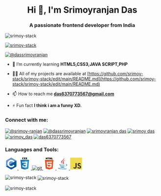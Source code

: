 <h1 align="center">Hi 👋, I'm Srimoyranjan Das</h1>
<h3 align="center">A passionate frontend developer from India</h3>

<p align="left"> <img src="https://komarev.com/ghpvc/?username=srimoy-stack&label=Profile%20views&color=0e75b6&style=flat" alt="srimoy-stack" /> </p>

<p align="left"> <a href="https://github.com/ryo-ma/github-profile-trophy"><img src="https://github-profile-trophy.vercel.app/?username=srimoy-stack" alt="srimoy-stack" /></a> </p>

<p align="left"> <a href="https://twitter.com/@dassrimoyranjan" target="blank"><img src="https://img.shields.io/twitter/follow/@dassrimoyranjan?logo=twitter&style=for-the-badge" alt="@dassrimoyranjan" /></a> </p>

- 🌱 I’m currently learning **HTML5,CSS3,JAVA SCRIPT,PHP**

- 👨‍💻 All of my projects are available at [https://github.com/srimoy-stack/srimoy-stack/edit/main/README.md](https://github.com/srimoy-stack/srimoy-stack/edit/main/README.md)

- 📫 How to reach me **das6370773567@gmail.com**

- ⚡ Fun fact **I think i am a funny XD.**

<h3 align="left">Connect with me:</h3>
<p align="left">
<a href="https://codepen.io/@srimoy-ranjan" target="blank"><img align="center" src="https://raw.githubusercontent.com/rahuldkjain/github-profile-readme-generator/master/src/images/icons/Social/codepen.svg" alt="@srimoy-ranjan" height="30" width="40" /></a>
<a href="https://twitter.com/@dassrimoyranjan" target="blank"><img align="center" src="https://raw.githubusercontent.com/rahuldkjain/github-profile-readme-generator/master/src/images/icons/Social/twitter.svg" alt="@dassrimoyranjan" height="30" width="40" /></a>
<a href="https://linkedin.com/in/srimoyranjan das" target="blank"><img align="center" src="https://raw.githubusercontent.com/rahuldkjain/github-profile-readme-generator/master/src/images/icons/Social/linked-in-alt.svg" alt="srimoyranjan das" height="30" width="40" /></a>
<a href="https://fb.com/srimoy das" target="blank"><img align="center" src="https://raw.githubusercontent.com/rahuldkjain/github-profile-readme-generator/master/src/images/icons/Social/facebook.svg" alt="srimoy das" height="30" width="40" /></a>
<a href="https://instagram.com/srimoy_das" target="blank"><img align="center" src="https://raw.githubusercontent.com/rahuldkjain/github-profile-readme-generator/master/src/images/icons/Social/instagram.svg" alt="srimoy_das" height="30" width="40" /></a>
<a href="https://auth.geeksforgeeks.org/user/das6370773567" target="blank"><img align="center" src="https://raw.githubusercontent.com/rahuldkjain/github-profile-readme-generator/master/src/images/icons/Social/geeks-for-geeks.svg" alt="das6370773567" height="30" width="40" /></a>
</p>

<h3 align="left">Languages and Tools:</h3>
<p align="left"> <a href="https://www.cprogramming.com/" target="_blank"> <img src="https://raw.githubusercontent.com/devicons/devicon/master/icons/c/c-original.svg" alt="c" width="40" height="40"/> </a> <a href="https://www.w3schools.com/css/" target="_blank"> <img src="https://raw.githubusercontent.com/devicons/devicon/master/icons/css3/css3-original-wordmark.svg" alt="css3" width="40" height="40"/> </a> <a href="https://git-scm.com/" target="_blank"> <img src="https://www.vectorlogo.zone/logos/git-scm/git-scm-icon.svg" alt="git" width="40" height="40"/> </a> <a href="https://www.w3.org/html/" target="_blank"> <img src="https://raw.githubusercontent.com/devicons/devicon/master/icons/html5/html5-original-wordmark.svg" alt="html5" width="40" height="40"/> </a> <a href="https://www.java.com" target="_blank"> <img src="https://raw.githubusercontent.com/devicons/devicon/master/icons/java/java-original.svg" alt="java" width="40" height="40"/> </a> <a href="https://developer.mozilla.org/en-US/docs/Web/JavaScript" target="_blank"> <img src="https://raw.githubusercontent.com/devicons/devicon/master/icons/javascript/javascript-original.svg" alt="javascript" width="40" height="40"/> </a> </p>

<p><img align="left" src="https://github-readme-stats.vercel.app/api/top-langs?username=srimoy-stack&show_icons=true&locale=en&layout=compact" alt="srimoy-stack" /></p>

<p>&nbsp;<img align="center" src="https://github-readme-stats.vercel.app/api?username=srimoy-stack&show_icons=true&locale=en" alt="srimoy-stack" /></p>

<p><img align="center" src="https://github-readme-streak-stats.herokuapp.com/?user=srimoy-stack&" alt="srimoy-stack" /></p>
